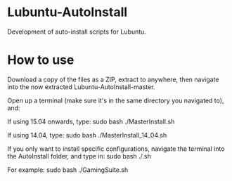 # Lubuntu-AutoInstall
Development of auto-install scripts for Lubuntu.

# How to use
Download a copy of the files as a ZIP, extract to anywhere, then navigate into the now extracted Lubuntu-AutoInstall-master.

Open up a terminal (make sure it's in the same directory you navigated to), and:

If using 15.04 onwards, type:
sudo bash ./MasterInstall.sh

If using 14.04, type:
sudo bash ./MasterInstall_14_04.sh

If you only want to install specific configurations, navigate the terminal into the AutoInstall folder, and type in:
sudo bash ./<NameOfScript>.sh

For example:
sudo bash ./GamingSuite.sh



